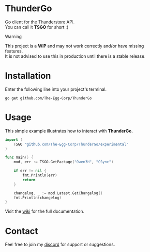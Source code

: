 # ThunderGo
Go client for the [Thunderstore](https://thunderstore.io) API.\
You can call it **TSGO** for short ;)

> [!WARNING]
> This project is a **WIP** and may not work correctly and/or have missing features.\
> It is not advised to use this in production until there is a stable release.

# Installation
Enter the following line into your project's terminal.

```console
go get github.com/The-Egg-Corp/ThunderGo
```

# Usage
This simple example illustrates how to interact with **ThunderGo**.
```go
import (
    TSGO "github.com/The-Egg-Corp/ThunderGo/experimental"
)

func main() {
    mod, err := TSGO.GetPackage("Owen3H", "CSync")

    if err != nil {
        fmt.Println(err)
        return
    }

    changelog, _ := mod.Latest.GetChangelog()
    fmt.Println(changelog)
}
```

Visit the [wiki](https://github.com/The-Egg-Corp/ThunderGo/wiki) for the full documentation.

# Contact
Feel free to join my [discord](https://discord.gg/BwfzZpytjf) for support or suggestions.
